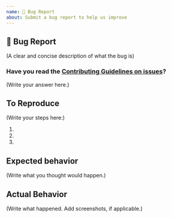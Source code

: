 ```yaml
---
name: 🐛 Bug Report
about: Submit a bug report to help us improve
---
```


## 🐛 Bug Report

(A clear and concise description of what the bug is)

### Have you read the [Contributing Guidelines on issues](https://github.com/ashish-cohesity/test-drive/blob/master/CONTRIBUTING.md#reporting-new-issues)?

(Write your answer here.)

## To Reproduce

(Write your steps here:)

1.
2.
3.

## Expected behavior

<!--
  How did you expect your project to behave?
  It’s fine if you’re not sure your understanding is correct.
  Just write down what you thought would happen.
-->

(Write what you thought would happen.)

## Actual Behavior

<!--
  Did something go wrong?
  Is something broken, or not behaving as you expected?
  Describe this section in detail, and attach screenshots if possible.
  Don't just say "it doesn't work"!
-->

(Write what happened. Add screenshots, if applicable.)
